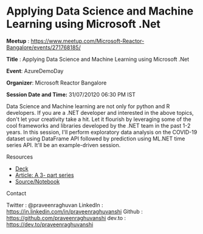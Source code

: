 # Applying Data Science and Machine Learning using Microsoft .Net 

**Meetup** : https://www.meetup.com/Microsoft-Reactor-Bangalore/events/271768185/

**Title** : Applying Data Science and Machine Learning using Microsoft .Net 

**Event**: AzureDemoDay

**Organizer**: Microsoft Reactor Bangalore

**Session Date and Time:** 31/07/20120 06:30 PM IST

Data Science and Machine learning are not only for python and R developers. If you are a .NET developer and interested in the above topics, don't let your creativity take a hit. Let it flourish by leveraging some of the cool frameworks and libraries developed by the .NET team in the past 1-2 years. In this session, I'll perform exploratory data analysis on the COVID-19 dataset using DataFrame API followed by prediction using ML.NET time series API. It'll be an example-driven session.

Resources

- [Deck](AI-ML-Microsft-Reactor.pptx)
- [Article: A 3- part series](https://dev.to/praveenraghuvanshi/covid-19-eda-and-prediction-using-net-dataframe-and-ml-net-c-introduction-nlb)
- [Source/Notebook](https://github.com/praveenraghuvanshi/covid-19/tree/master)

Contact

Twitter : @praveenraghuvan
LinkedIn : https://in.linkedin.com/in/praveenraghuvanshi
Github : https://github.com/praveenraghuvanshi
dev.to : https://dev.to/praveenraghuvanshi

